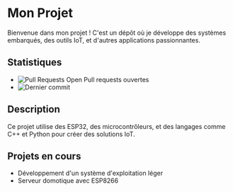# Mon Projet

Bienvenue dans mon projet ! C'est un dépôt où je développe des systèmes embarqués, des outils IoT, et d'autres applications passionnantes.

## Statistiques

- ![Pull Requests Open](https://img.shields.io/github/issues-pr/Erwantest123/nyan) Pull requests ouvertes
- ![Dernier commit](https://img.shields.io/github/last-commit/Erwantest123/nyan)

## Description

Ce projet utilise des ESP32, des microcontrôleurs, et des langages comme C++ et Python pour créer des solutions IoT.

## Projets en cours

- Développement d'un système d'exploitation léger
- Serveur domotique avec ESP8266
